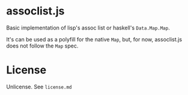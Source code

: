 # assoclist.js

Basic implementation of lisp's assoc list or haskell's `Data.Map.Map`.

It's can be used as a polyfill for the native `Map`, but, for now,
assoclist.js does not follow the `Map` spec.

# License

Unlicense. 
See `license.md`
